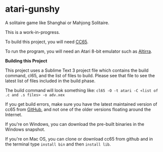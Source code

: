 # atari-gunshy
A solitaire game like Shanghai or Mahjong Solitaire. 

This is a work-in-progress.  

To build this project, you will need [CC65](https://github.com/cc65/cc65).

To run the program, you will need an Atari 8-bit emulator such as [Altirra](http://www.virtualdub.org/altirra.html).

__Building this Project__

This project uses a Sublime Text 3 project file which contains the build command, cl65, and the list of files to build. Please see that file to see the latest list of files included in the build phase.

The build command will look something like: 
`cl65 -O -t atari -C <list of .c and .s files> -o adv.xex`

If you get build errors, make sure you have the latest maintained version of cc65 from [GitHub](https://github.com/cc65/cc65), and not one of the older versions floating around the Internet.

If you're on Windows, you can download the pre-built binaries in the Windows snapshot.

If you're on Mac OS, you can clone or download cc65 from github and in the terminal type `install bin` and then `install lib`. 
